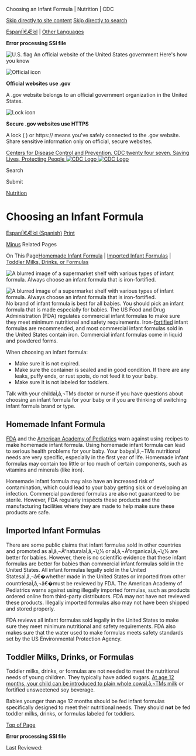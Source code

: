 





















Choosing an Infant Formula \| Nutrition \| CDC
 










 






 











 




[Skip directly to site content](#content)
[Skip directly to search](#headerSearch)


[EspanIÌ€Æ’ol](/spanish/) \| 
[Other Languages](https://wwwn.cdc.gov/pubs/other-languages/)

**Error processing SSI file**  



![U.S. flag](/TemplatePackage/4.0/assets/imgs/uswds/us_flag_small.png)
An official website of the United States government Here's how you know 



![Official icon](/TemplatePackage/4.0/assets/imgs/uswds/icon-dot-gov.svg)



**Official websites use .gov**


A .gov website belongs to an official government organization in the United States.







![Lock icon](/TemplatePackage/4.0/assets/imgs/uswds/icon-https.svg)



**Secure .gov websites use HTTPS**


A lock (  ) or https:// means you've safely connected to the .gov website. Share sensitive information only on official, secure websites.








 



[Centers for Disease Control and Prevention. CDC twenty four seven. Saving Lives, Protecting People
![CDC Logo](/TemplatePackage/4.0/assets/imgs/logo/logo-notext.svg)
![CDC Logo](/TemplatePackage/4.0/assets/imgs/logo/logo-notext.svg)](https://www.cdc.gov/)





Search









Submit


















 [Nutrition](/nutrition/php/about/index.html)










 











Choosing an Infant Formula
==========================

 
[EspanIÌ€Æ’ol (Spanish)](/nutrition/infantandtoddlernutrition/formula-feeding/como-elegir-una-leche-de-formula-infantil.html) [Print](#print)



[Minus](#collapse_28076627fc1bf3aa3)
Related Pages




On This Page[Homemade Infant Formula](/nutrition/infantandtoddlernutrition/formula-feeding/choosing-an-infant-formula.html#homemade) \| [Imported Infant Formulas](/nutrition/infantandtoddlernutrition/formula-feeding/choosing-an-infant-formula.html#imported) \| [Toddler Milks, Drinks, or Formulas](/nutrition/infantandtoddlernutrition/formula-feeding/choosing-an-infant-formula.html#milks)


![A blurred image of a supermarket shelf with various types of infant formula. Always choose an infant formula that is iron-fortified.](/nutrition/infantandtoddlernutrition/images/choosing-infant-formula.jpg?_=10126)  

![A blurred image of a supermarket shelf with various types of infant formula. Always choose an infant formula that is iron-fortified.](/nutrition/infantandtoddlernutrition/images/choosing-infant-formula.jpg?_=10126)
No brand of infant formula is best for all babies. You should pick an infant formula that is made especially for babies. The US Food and Drug Administration (FDA) regulates commercial infant formulas to make sure they meet minimum nutritional and safety requirements. Iron\-[fortified](/nutrition/infantandtoddlernutrition/definitions.html#fortified) infant formulas are recommended, and most commercial infant formulas sold in the United States contain iron. Commercial infant formulas come in liquid and powdered forms.


When choosing an infant formula:


* Make sure it is not expired.
* Make sure the container is sealed and in good condition. If there are any leaks, puffy ends, or rust spots, do not feed it to your baby.
* Make sure it is not labeled for toddlers.


Talk with your childaÌ‚â‚¬TMs doctor or nurse if you have questions about choosing an infant formula for your baby or if you are thinking of switching infant formula brand or type.


Homemade Infant Formula
-----------------------


[FDA](https://www.fda.gov/food/alerts-advisories-safety-information/fda-advises-parents-and-caregivers-not-make-or-feed-homemade-infant-formula-infants) and the [American Academy of Pediatrics](https://www.healthychildren.org/English/ages-stages/baby/formula-feeding/Pages/Is-Homemade-Baby-Formula-Safe.aspx) warn against using recipes to make homemade infant formula. Using homemade infant formula can lead to serious health problems for your baby. Your babyaÌ‚â‚¬TMs nutritional needs are very specific, especially in the first year of life. Homemade infant formulas may contain too little or too much of certain components, such as vitamins and minerals (like iron).


Homemade infant formula may also have an increased risk of contamination, which could lead to your baby getting sick or developing an infection. Commercial powdered formulas are also not guaranteed to be sterile. However, FDA regularly inspects these products and the manufacturing facilities where they are made to help make sure these products are safe.


Imported Infant Formulas
------------------------


There are some public claims that infant formulas sold in other countries and promoted as aÌ‚â‚¬Å“naturalaÌ‚â‚¬ï¿1⁄2 or aÌ‚â‚¬Å“organicaÌ‚â‚¬ï¿1⁄2 are better for babies. However, there is no scientific evidence that these infant formulas are better for babies than commercial infant formulas sold in the United States. All infant formulas legally sold in the United StatesaÌ‚â‚¬â€�whether made in the United States or imported from other countriesaÌ‚â‚¬â€�must be reviewed by FDA. The American Academy of Pediatrics warns against using illegally imported formulas, such as products ordered online from third\-party distributors. FDA may not have not reviewed these products. Illegally imported formulas also may not have been shipped and stored properly.


FDA reviews all infant formulas sold legally in the United States to make sure they meet minimum nutritional and safety requirements. FDA also makes sure that the water used to make formulas meets safety standards set by the US Environmental Protection Agency.


Toddler Milks, Drinks, or Formulas
----------------------------------


Toddler milks, drinks, or formulas are not needed to meet the nutritional needs of young children. They typically have added sugars. [At age 12 months, your child can be introduced to plain whole cowaÌ‚â‚¬TMs milk](/nutrition/InfantandToddlerNutrition/foods-and-drinks/cows-milk-and-milk-alternatives.html) or fortified unsweetened soy beverage.


Babies younger than age 12 months should be fed infant formulas specifically designed to meet their nutritional needs. They should **not** be fed toddler milks, drinks, or formulas labeled for toddlers.


[Top of Page](#)






**Error processing SSI file**  






 Last Reviewed: